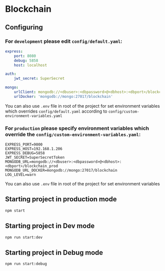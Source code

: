 # Blockchain

## Configuring

### For `development` please edit `config/default.yaml`:

```yaml
express:
    port: 8080
    debug: 5858
    host: localhost

auth:
    jwt_secret: SuperSecret

mongo:
    urlClient: mongodb://<dbuser>:<dbpassword>@<dbhost>:<dbport>/blockchain
    urlDocker: 'mongodb://mongo:27017/blockchain'
``` 

You can also use `.env` file in root of the project for set environment variables which overrides `config/default.yaml` according to `config/custom-environment-variables.yaml`

### For `production` please specify environment variables which override the `config/custom-environment-variables.yaml`:

```text
EXPRESS_PORT=9000
EXPRESS_HOST=192.168.1.206
EXPRESS_DEBUG=5858
JWT_SECRET=SuperSecretToken
MONGODB_URL=mongodb://<dbuser>:<dbpassword>@<dbhost>:<dbport>/blockchain_prod
MONGODB_URL_DOCKER=mongodb://mongo:27017/blockchain
LOG_LEVEL=warn
```

You can also use `.env` file in root of the project for set environment variables

## Starting project in production mode

```bash
npm start
```

## Starting project in Dev mode

```bash
npm run start:dev
```

## Starting project in Debug mode

```bash
npm run start:debug
```